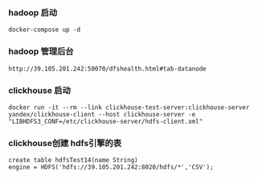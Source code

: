 ### hadoop 启动

````
docker-compose up -d
````

### hadoop 管理后台

````
http://39.105.201.242:50070/dfshealth.html#tab-datanode
````

### clickhouse 启动

````
docker run -it --rm --link clickhouse-test-server:clickhouse-server yandex/clickhouse-client --host clickhouse-server -e "LIBHDFS3_CONF=/etc/clickhouse-server/hdfs-client.xml"

````

### clickhouse创建 hdfs引擎的表

````
create table hdfsTest14(name String) 
engine = HDFS('hdfs://39.105.201.242:8020/hdfs/*','CSV');
````

